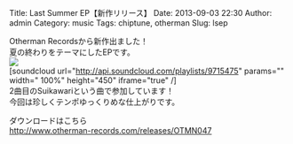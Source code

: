 Title: Last Summer EP【新作リリース】
Date: 2013-09-03 22:30
Author: admin
Category: music
Tags: chiptune, otherman
Slug: lsep

Otherman Recordsから新作出ました！  
夏の終わりをテーマにしたEPです。  
![](http://www.otherman-records.com/images/releases/OTMN047.jpg)  
[soundcloud url="http://api.soundcloud.com/playlists/9715475" params=""
width=" 100%" height="450" iframe="true" /]  
2曲目のSuikawariという曲で参加しています！  
今回は珍しくテンポゆっくりめな仕上がりです。

ダウンロードはこちら  
<http://www.otherman-records.com/releases/OTMN047>
